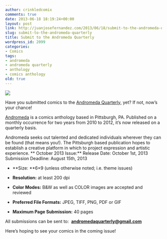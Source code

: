 ```yaml
---
author: crinkledcomix
comments: true
date: 2013-06-18 18:19:24+00:00
layout: post
link: http://juanjosefernandez.com/2013/06/18/submit-to-the-andromeda-quarterly/
slug: submit-to-the-andromeda-quarterly
title: Submit to the Andromeda Quarterly
wordpress_id: 2099
categories:
- Comics
tags:
- andromeda
- andromeda quarterly
- anthology
- comics anthology
old: true
---
```


![](http://25.media.tumblr.com/33b08903a5e1872605a155defbaf65fe/tumblr_moloubmvhF1rc4waeo1_400.gif)




Have you submitted comics to the [Andromeda Quarterly,](http://littletired.wordpress.com/whats-andromeda/) yet? If not, now’s your chance!

[Andromeda](https://www.facebook.com/pages/Andromeda-Quarterly/122087897831664?fref=ts) is a comics anthology based in Pittsburgh, PA. Published on a monthly occurrence for two years from 2010 to 2012, it’s now released on a quarterly basis.

Andromeda seeks out talented and dedicated individuals wherever they can be found (that means you!). The Pittsburgh based publication hopes to establish a creative platform in which to project expression and artistic experience.
**
October 2013 Issue:**
Release Date: October 1st, 2013
Submission Deadline: August 15th, 2013



	
  * **Size: **6×9 (unless otherwise noted; i.e. theme issues)

	
  * **Resolution:** at least 200 dpi

	
  * **Color Modes:** B&W as well as COLOR images are accepted and reviewed

	
  * **Preferred File Formats:** JPEG, TIFF, PNG, PDF or GIF

	
  * **Maximum Page Submission:** 40 pages


All submissions can be sent to:  **[andromedaquarterly@gmail.com](mailto:andromedaquarterly@gmail.com)**


Here’s hoping to see your comics in the coming issue!




